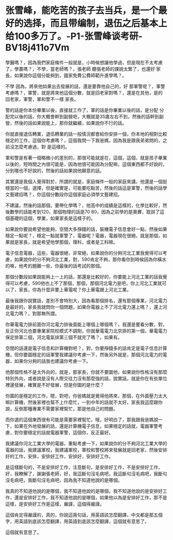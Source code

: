 # 张雪峰，能吃苦的孩子去当兵，是一个最好的选择，而且带编制，退伍之后基本上给100多万了。-P1-张雪峰谈考研-BV18j411o7Vm

學醫嗎？，因為我們家庭條件一般就是，小時候想讓他學過，但是現在不太考慮了，學農嗎？，不學，當老師嗎？，張老師 聽張老師的課說太繁了，也還好 家長，如果說你這個分能夠到，國家免費公費師範升進學嗎？。

不學 因為，將來他如果出去發展的話，還是要靠他自己的，好 那軍警呢？，軍警考慮嗎？，軍警，就是將來他這個分數，就是回老家對嗎？，還是在其他，是的 回老家，軍警，軍和警不一樣 家長。

警的話是你本份畢業以後，直接就工作了，軍的話是你畢業以後的話，是分配 分配完以後的話，你大概會幹到副營吧，大概就是35歲左右不到，然後的話幹到副營，然後的話如果說能上，那你就繼續，如果說你不行的話。

你就直接退伍轉業，退伍轉業的話一般情況都會給你安排一個，你本地的相對比較穩定的工作，這個你考慮嗎？，這個我問一下我爸媽，因為我是跟我弟弟問的，之前沒怎麼考慮過，對 是這樣的。

軍和警是有著一個略微小的差別的，那很可能就是在，這個，這個，就是孩子畢業以後的，短時間之內很可能是，因為他很可能因為分配嘛，這個東西都不好說的，分到哪也不好說的，然後的話如果說他願意的話。

其實還是我個人覺得對於，所謂的就是，家庭條件一般的家庭來講，他還是一個挺穩當的一個，選擇，但是確實是，可能要吃點苦，然後的話這是軍警，然後的話學文藝建招嗎？，你這個分數段你這個家庭必須學文藝建招。

不建議，然後的話那個，要帶化學嗎？，他高中的成績是這樣的，化學比較好，然後數學的話能考到120，那個物理的話是70 80，因為之前學的是奧賽，耽誤了這個基礎的這個，學業，如果家長是這樣子的。

如果說你要說希望他能夠，空間大多掙錢的話，裝機電子信息會好一點，然後如果穩定一點呢？，穩定一點就軍警了，電器呢？電器，電器現在很絕，就是那個，如果就是家長，就是希望他學那個，理科，或者是工科嘛。

電子信息電器，這些，電器很絕，非常絕，如果說你的分夠河北工業我覺得可以考慮，如果說你的分不夠河北工業，對，590肯定不夠，那你看你到時候因為你橫水的嘛，他考的題難一些，你最後的話考試的那個。

那個分數段如果說能夠上一上的話，那還是比較好的，你要能上河北工業的話我覺得可以考慮，590他也上不了那個，那個，那個河北電力是吧，你上河北工業就可以了，家長，你為什麼非要上華電呢？你上華電跟上河北工業。

最後我跟你說實話，差別不會特別大，因為看那個排名，還有那個專業，河北電力是最好的，家長我就問你一個問題，如果你電器上不了河北電力還上嗎？，還上河北電力嗎？，對那無所謂。

你華電電力排前面你河北電力排後面能上哪個上哪個嗎？，我還是要看分數，對，反正你河北也要專業家院校模式不調劑，你就華電電力北京排的第一個，華電電力保定排第二個，河北電氣排第三個不就完了嗎？，如果有。

空間的話還是電子信息和計算機對吧？，對，你要掙錢多的話肯定是電子信息計算機，但你要圖穩定的話軍警我建議你考慮一下，然後另外就是，那個河北電力的電器，如果你分夠的話我也建議你考慮一下。

他那個性格不是太外向的，就是，那家長，你就不要圖他，如果說你性格沒有那麼特別外向，或者說是沒有人際交往力沒有那麼強的話，說實話，就是你在有些單位裡邊發展，確實是不好發展，但是你圖的是什麼？

你圖的是穩定的工作，嗯，對吧，你爸媽就是覺得他將來，那個，在外面壓力太大嘛計算機，然後家裡也幫不上什麼忙，一到中年的話就不太好，家長我這麼跟你說，反倒那種專業不需要家裡幫忙，那是他自己的問題。

而你選的這個東西很有可能是需要家裡幫忙，哦，好明白了，那我跟我爸媽說一下，如果在外地發展的話，還是計算機電子信息，如果穩定的話就，電器軍警考慮，對你要穩定的話就電器軍警，這個你，反正最好。

我建議你河北工業大學的電器，重點考慮一下，如果說你的分不夠河北工業大學的電器的話，我建議軍校，我建議軍校，軍校和警校將來發展就是回老家，然後安排好的工作，安排，安排好工作，安排好，安排好工作。

是這樣斷句的，不是安排好工作，注意斷句，是安排好工作，不是安排好工作，好，我瞭解了，謝謝張老師，好，我這斷句沒毛病吧，我這斷句沒毛病吧，我斷句沒毛病吧，我斷句沒毛病吧，因為我不知道他說的是哪個。

我真的不知道他說的是哪個，我不知道他說的是哪個，我不知道他說的是安排好工作，還是安排好工作，我不知道他說的是哪個，如果他以為是安排好工作，那不是這樣，是安排好工作是這樣，嚴謹，這個得嚴謹。

這個肯定得嚴謹的，真的，你說這兩句話，用英語該怎麼翻譯，中文都是那五個字，用英語到底該怎麼翻譯，用英語到底該怎麼翻譯，這個就有意思了。

這個就有意思了。